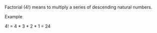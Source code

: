 Factorial (4!) means to multiply a series of descending natural numbers. 

Example

4! = 4 * 3 * 2 * 1 = 24
